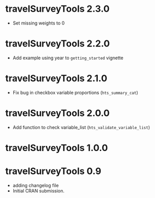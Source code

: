 # travelSurveyTools 2.3.0

- Set missing weights to 0

# travelSurveyTools 2.2.0

- Add example using year to `getting_started` vignette


# travelSurveyTools 2.1.0

- Fix bug in checkbox variable proportions (`hts_summary_cat`)

# travelSurveyTools 2.0.0

- Add function to check variable_list (`hts_validate_variable_list`)

# travelSurveyTools 1.0.0

# travelSurveyTools 0.9

* adding changelog file
* Initial CRAN submission.
